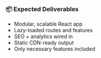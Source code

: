 ### 📦 Expected Deliverables

- Modular, scalable React app
- Lazy-loaded routes and features
- SEO + analytics wired in
- Static CDN-ready output
- Only necessary features included
